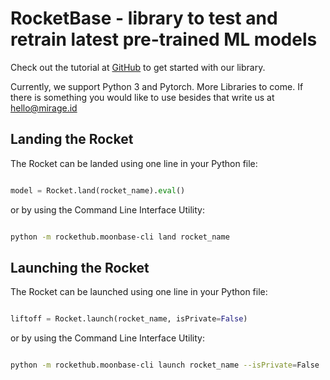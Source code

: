 # RocketBase - library to test and retrain latest pre-trained ML models

Check out the tutorial at [GitHub](https://github.com/LucasVandroux/rockethub-tutorial1) to get started with our library.

Currently, we support Python 3 and Pytorch. More Libraries to come. If there is something you would like to use besides that write us at [hello@mirage.id](mailto:hello@mirage.id)

## Landing the Rocket

The Rocket can be landed using one line in your Python file:
```python

model = Rocket.land(rocket_name).eval()

```

or by using the Command Line Interface Utility:

```bash

python -m rockethub.moonbase-cli land rocket_name

```

## Launching the Rocket

The Rocket can be launched using one line in your Python file:
```python

liftoff = Rocket.launch(rocket_name, isPrivate=False)

```

or by using the Command Line Interface Utility:

```bash

python -m rockethub.moonbase-cli launch rocket_name --isPrivate=False

```